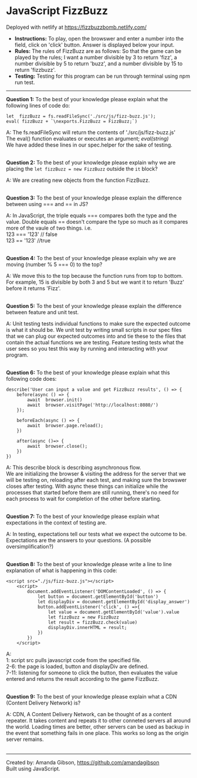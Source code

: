 # JavaScript FizzBuzz
Deployed with netlify at https://fizzbuzzbomb.netlify.com/ <br>

- <b>Instructions:</b>
To play, open the browswer and enter a number into the field, click on 'click' button. Answer is displayed below your input.<br>
- <b>Rules:</b>
The rules of FizzBuzz are as follows: So that the game can be played by the rules; I want a number divisible by 3 to return 'fizz', a number divisible by 5 to return 'buzz', and a number divisible by 15 to return 'fizzbuzz'.<br>
- <b>Testing:</b>
Testing for this program can be run through terminal using npm run test.


***********
<b>Question 1:</b> To the best of your knowledge please explain what the following lines of code do:
```
let  fizzBuzz = fs.readFileSync('./src/js/fizz-buzz.js');
eval( fizzBuzz + `\nexports.FizzBuzz = FizzBuzz;`)
```

A: The fs.readFileSync will return the contents of './src/js/fizz-buzz.js' <br>
The eval() function evaluates or executes an argument; *eval(string)* <br>
We have added these lines in our spec.helper for the sake of testing.
<br><br>


<b>Question 2:</b> To the best of your knowledge please explain why we are placing the `let fizzBuzz = new FizzBuzz` outside the `it` block? <br>

A: We are creating new objects from the function FizzBuzz.
<br><br>


<b>Question 3:</b> To the best of your knowledge please explain the difference between using === and == in JS? <br>

A: In JavaScript, the triple equals === compares both the type and the value. Double equals == doesn't compare the type so much as it compares more of the vaule of two things. i.e. <br>
123 === '123' // false<br>
123 == '123' //true
<br><br>

<b>Question 4:</b> To the best of your knowledge please explain why we are moving (number % 5 === 0) to the top? <br>

A: We move this to the top because the function runs from top to bottom. For example, 15 is divisible by both 3 and 5 but we want it to return 'Buzz' before it returns 'Fizz'.
<br><br>

<b>Question 5:</b> To the best of your knowledge please explain the difference between feature and unit test. <br>

A: Unit testing tests individual functions to make sure the expected outcome is what it should be. We unit test by writing small scripts in our spec files that we can plug our expected outcomes into and tie these to the files that contain the actual functions we are testing. Feature testing tests what the user sees so you test this way by running and interacting with your program.
<br><br>

<b>Question 6:</b> To the best of your knowledge please explain what this following code does:
```
describe('User can input a value and get FizzBuzz results', () => {
    before(async () => {
        await  browser.init()
        await  browser.visitPage('http://localhost:8080/')
    });

    beforeEach(async () => {
        await  browser.page.reload();
    })

    after(async ()=> {
        await  browser.close();
    })
})
```

A: This describe block is describing asynchronous flow. <br>
We are initializing the browser & visiting the address for the server that we will be testing on, reloading after each test, and making sure the browswer closes after testing. With async these things can initialize while the processes that started before them are still running, there's no need for each process to wait for completion of the other before starting.
<br><br>

<b>Question 7:</b> To the best of your knowledge please explain what expectations in the context of testing are. <br>

A: In testing, expectations tell our tests what we expect the outcome to be. Expectations are the answers to your questions. (A possible oversimplification?)
<br><br>

<b>Question 8:</b> To the best of your knowledge please write a line to line explanation of what is happening in this code:
```
<script src="./js/fizz-buzz.js"></script>
    <script>
        document.addEventListener('DOMContentLoaded', () => {
            let button = document.getElementById('button')
            let displayDiv = document.getElementById('display_answer')
            button.addEventListener('click', () =>{
                let value = document.getElementById('value').value
                let fizzBuzz = new FizzBuzz
                let result = fizzBuzz.check(value)
                displayDiv.innerHTML = result;
            })
        })
    </script>
```

A: <br>
1: script src pulls javascript code from the specified file. <br>
2-6: the page is loaded, button and displayDiv are defined. <br>
7-11: listening for someone to click the button, then evaluates the value entered and returns the result according to the game FizzBuzz.
<br><br>

<b>Question 9:</b> To the best of your knowledge please explain what a CDN (Content Delivery Network) is? <br>

A: CDN, A Content Delivery Network, can be thought of as a content repeater. It takes content and repeats it to other conneted servers all around the world. Loading times are better, other servers can be used as backup in the event that something fails in one place. This works so long as the origin server remains.
<br><br>

******
Created by: Amanda Gibson, https://github.com/amandagibson <br>
Built using JavaScript.